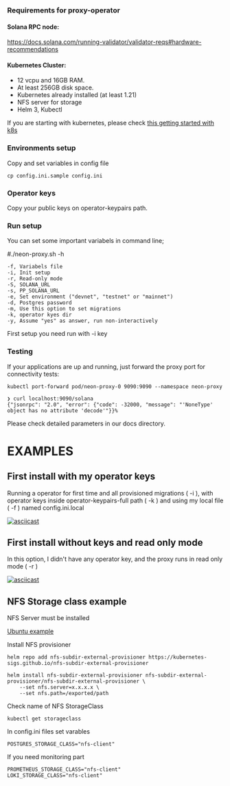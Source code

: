 ### Requirements for proxy-operator

#### Solana RPC node:
https://docs.solana.com/running-validator/validator-reqs#hardware-recommendations

#### Kubernetes Cluster:

- 12 vcpu and 16GB RAM.
- At least 256GB disk space.
- Kubernetes already installed (at least 1.21)
- NFS server for storage
- Helm 3, Kubectl

If you are starting with kubernetes, please check [this getting started with k8s](https://github.com/neonlabsorg/infrastructure-kubernetes/blob/main/docs/k8s-setup-with-k0s.MD)

### Environments setup

Copy and set variables in config file
    
    cp config.ini.sample config.ini



### Operator keys

Copy your public keys on operator-keypairs path.


### Run setup

You can set some important variabels in command line;

#./neon-proxy.sh -h

    -f, Variabels file
    -i, Init setup
    -r, Read-only mode
    -S, SOLANA_URL 
    -s, PP_SOLANA_URL 
    -e, Set environment ("devnet", "testnet" or "mainnet")  
    -d, Postgres password
    -m, Use this option to set migrations
    -k, operator kyes dir
    -y, Assume "yes" as answer, run non-interactively

First setup you need run with -i key

### Testing

If your applications are up and running, just forward the proxy port for connectivity tests:

    kubectl port-forward pod/neon-proxy-0 9090:9090 --namespace neon-proxy
    
    ❯ curl localhost:9090/solana
    {"jsonrpc": "2.0", "error": {"code": -32000, "message": "'NoneType' object has no attribute 'decode'"}}%  
    
Please check detailed parameters in our docs directory.

# EXAMPLES

## First install with my operator keys

Running a operator for first time and all provisioned migrations ( -i ), with operator keys inside operator-keypairs-full path ( -k ) and using my local file ( -f ) named config.ini.local

[![asciicast](https://asciinema.org/a/Wr91t5WbJBaWs7AH5m7VXbMBG.svg)](https://asciinema.org/a/Wr91t5WbJBaWs7AH5m7VXbMBG)

## First install without keys and read only mode

In this option, I didn't have any operator key, and the proxy runs in read only mode ( -r )

[![asciicast](https://asciinema.org/a/aQygYbL2dnszJNm5Pw1f8rGZ7.svg)](https://asciinema.org/a/aQygYbL2dnszJNm5Pw1f8rGZ7)

   


## NFS Storage class example

NFS Server must be installed

[Ubuntu example](https://ubuntu.com/server/docs/service-nfs/)

Install NFS provisioner

    helm repo add nfs-subdir-external-provisioner https://kubernetes-sigs.github.io/nfs-subdir-external-provisioner

    helm install nfs-subdir-external-provisioner nfs-subdir-external-provisioner/nfs-subdir-external-provisioner \
        --set nfs.server=x.x.x.x \
        --set nfs.path=/exported/path


Check name of NFS StorageClass

    kubectl get storageclass

In config.ini files set varables 

    POSTGRES_STORAGE_CLASS="nfs-client"

If you need monitoring part

    PROMETHEUS_STORAGE_CLASS="nfs-client"
    LOKI_STORAGE_CLASS="nfs-client"
